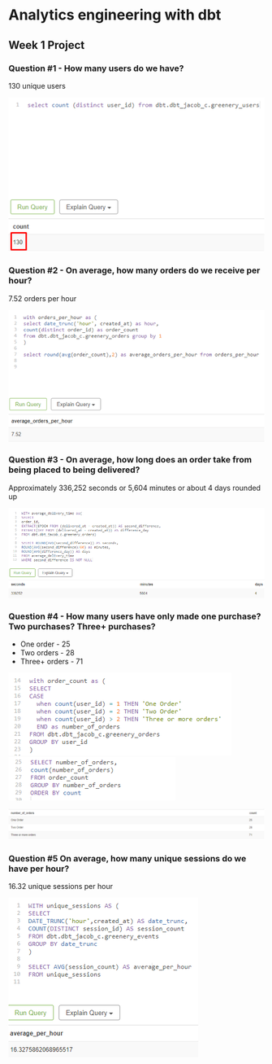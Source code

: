 # Analytics engineering with dbt

## Week 1 Project 

### Question #1 - How many users do we have?
130 unique users

![Alt text](/images/Screenshot_1.png)

### Question #2 - On average, how many orders do we receive per hour? 
7.52 orders per hour 

![Alt text](/images/Screenshot_2.png)

### Question #3 - On average, how long does an order take from being placed to being delivered?
Approximately 336,252 seconds or 5,604 minutes or about 4 days rounded up

![Alt text](/images/Screenshot_3.png)


### Question #4 - How many users have only made one purchase? Two purchases? Three+ purchases?
- One order - 25 
- Two orders - 28
- Three+ orders - 71 

![Alt text](/images/Screenshot_7.png) 
![Alt text](/images/Screenshot_8.png)

![Alt text](/images/Screenshot_9.png) 

### Question #5 On average, how many unique sessions do we have per hour?
16.32 unique sessions per hour 

![Alt text](/images/Screenshot_10.png) 
